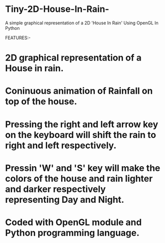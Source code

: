# Tiny-2D-House-In-Rain-
A simple graphical representation of a 2D 'House In Rain' Using OpenGL In Python

FEATURES:-

# 2D graphical representation of a House in rain.

# Coninuous animation of Rainfall on top of the house.

# Pressing the right and left arrow key on the keyboard will shift the rain to right and left respectively.
  
# Pressin 'W' and 'S' key will make the colors of the house and rain lighter and darker respectively representing Day and Night.

# Coded with OpenGL module and Python programming language.
